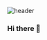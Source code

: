 ![header](https://capsule-render.vercel.app/api?type=egg&color=auto&height=300&section=header&text=HanJJong's%20github&fontSize=90)
### Hi there 👋

<!--
**Hanjjong/Hanjjong** is a ✨ _special_ ✨ repository because its `README.md` (this file) appears on your GitHub profile.

Here are some ideas to get you started:

- 🔭 I’m currently working on ...
- 🌱 I’m currently learning ...
- 👯 I’m looking to collaborate on ...
- 🤔 I’m looking for help with ...
- 💬 Ask me about ...
- 📫 How to reach me: ...
- 😄 Pronouns: ...
- ⚡ Fun fact: ...
-->
